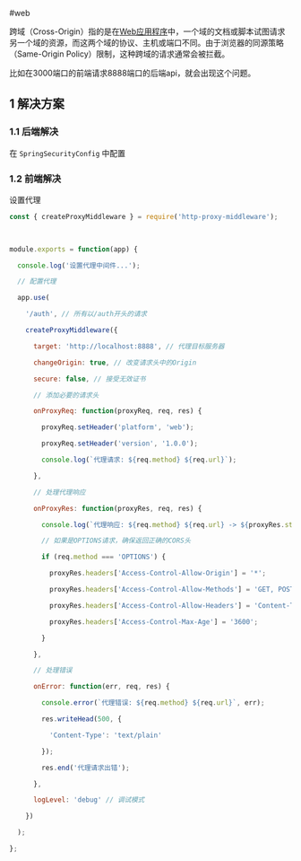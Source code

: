 
#web

跨域（Cross-Origin）指的是在[Web应用程序](https://so.csdn.net/so/search?q=Web%E5%BA%94%E7%94%A8%E7%A8%8B%E5%BA%8F&spm=1001.2101.3001.7020)中，一个域的文档或脚本试图请求另一个域的资源，而这两个域的协议、主机或端口不同。由于浏览器的同源策略（Same-Origin Policy）限制，这种跨域的请求通常会被拦截。

比如在3000端口的前端请求8888端口的后端api，就会出现这个问题。

## 1 解决方案

### 1.1 后端解决

在 `SpringSecurityConfig` 中配置

### 1.2 前端解决

设置代理

```js
const { createProxyMiddleware } = require('http-proxy-middleware');

  

module.exports = function(app) {

  console.log('设置代理中间件...');

  // 配置代理

  app.use(

    '/auth', // 所有以/auth开头的请求

    createProxyMiddleware({

      target: 'http://localhost:8888', // 代理目标服务器

      changeOrigin: true, // 改变请求头中的Origin

      secure: false, // 接受无效证书

      // 添加必要的请求头

      onProxyReq: function(proxyReq, req, res) {

        proxyReq.setHeader('platform', 'web');

        proxyReq.setHeader('version', '1.0.0');

        console.log(`代理请求: ${req.method} ${req.url}`);

      },

      // 处理代理响应

      onProxyRes: function(proxyRes, req, res) {

        console.log(`代理响应: ${req.method} ${req.url} -> ${proxyRes.statusCode}`);

        // 如果是OPTIONS请求，确保返回正确的CORS头

        if (req.method === 'OPTIONS') {

          proxyRes.headers['Access-Control-Allow-Origin'] = '*';

          proxyRes.headers['Access-Control-Allow-Methods'] = 'GET, POST, PUT, DELETE, OPTIONS';

          proxyRes.headers['Access-Control-Allow-Headers'] = 'Content-Type, Authorization, platform, version';

          proxyRes.headers['Access-Control-Max-Age'] = '3600';

        }

      },

      // 处理错误

      onError: function(err, req, res) {

        console.error(`代理错误: ${req.method} ${req.url}`, err);

        res.writeHead(500, {

          'Content-Type': 'text/plain'

        });

        res.end('代理请求出错');

      },

      logLevel: 'debug' // 调试模式

    })

  );

};
```